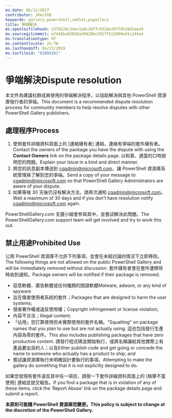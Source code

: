 ```yaml
---
ms.date: 06/12/2017
contributor: JKeithB
keywords: gallery,powershell,cmdlet,psgallery
title: 爭端解決
ms.openlocfilehash: 2376226c14ec1a8c2bf7c9328e29f79528d2aee9
ms.sourcegitcommit: e7445ba8203da304286c591ff513900ad1c244a4
ms.translationtype: HT
ms.contentlocale: zh-TW
ms.lasthandoff: 04/23/2019
ms.locfileid: "62084261"
---
```

# <a name="dispute-resolution"></a><span data-ttu-id="5f710-103">爭端解決</span><span class="sxs-lookup"><span data-stu-id="5f710-103">Dispute resolution</span></span>

<span data-ttu-id="5f710-104">本文件為建議社群成員使用的爭端解決程序，以協助解決與其他 PowerShell 資源庫發行者的爭端。</span><span class="sxs-lookup"><span data-stu-id="5f710-104">This document is a recommended dispute resolution process for community members to help resolve disputes with other PowerShell Gallery publishers.</span></span>

## <a name="process"></a><span data-ttu-id="5f710-105">處理程序</span><span class="sxs-lookup"><span data-stu-id="5f710-105">Process</span></span>

1. <span data-ttu-id="5f710-106">使用套件詳細資料頁面上的 [連絡擁有者] 連結，連絡有爭端的套件擁有者。</span><span class="sxs-lookup"><span data-stu-id="5f710-106">Contact the owners of the package you have the dispute with using the **Contact Owners** link on the package details page.</span></span>
   <span data-ttu-id="5f710-107">以和善、適當的口吻說明您的問題。</span><span class="sxs-lookup"><span data-stu-id="5f710-107">Explain your issue in a kind and direct manner.</span></span>
2. <span data-ttu-id="5f710-108">將您的訊息副本傳送到 [cgadmin@microsoft.com](mailto:cgadmin@microsoft.com)，讓 PowerShell 資源庫系統管理員了解到您的爭端。</span><span class="sxs-lookup"><span data-stu-id="5f710-108">Send a copy of your message to [cgadmin@microsoft.com](mailto:cgadmin@microsoft.com) so that PowerShell Gallery Administrators are aware of your dispute.</span></span>
3. <span data-ttu-id="5f710-109">如果等候 30 天後仍沒有解決方法，請再次通知 [cgadmin@microsoft.com](mailto:cgadmin@microsoft.com)。</span><span class="sxs-lookup"><span data-stu-id="5f710-109">Wait a maximum of 30 days and if you don’t have resolution notify [cgadmin@microsoft.com](mailto:cgadmin@microsoft.com) again.</span></span>

<span data-ttu-id="5f710-110">PowerShellGallery.com 支援小組會參與其中，並嘗試解決此問題。</span><span class="sxs-lookup"><span data-stu-id="5f710-110">The PowerShellGallery.com support team will get involved and try to work this out.</span></span>

## <a name="prohibited-use"></a><span data-ttu-id="5f710-111">禁止用途</span><span class="sxs-lookup"><span data-stu-id="5f710-111">Prohibited Use</span></span>

<span data-ttu-id="5f710-112">公用 PowerShell 資源庫不允許下列事項，並會在未經討論的情況下立即移除。</span><span class="sxs-lookup"><span data-stu-id="5f710-112">The following things are not allowed on the public PowerShell Gallery and will be immediately removed without discussion.</span></span>  <span data-ttu-id="5f710-113">套件擁有者會在套件遭移除時收到通知。</span><span class="sxs-lookup"><span data-stu-id="5f710-113">Package owners will be notified if their package is removed.</span></span>

- <span data-ttu-id="5f710-114">惡意軟體、廣告軟體或任何種類的間諜軟體</span><span class="sxs-lookup"><span data-stu-id="5f710-114">Malware, adware, or any kind of spyware</span></span>
- <span data-ttu-id="5f710-115">旨在傷害使用者系統的套件；</span><span class="sxs-lookup"><span data-stu-id="5f710-115">Packages that are designed to harm the user systems;</span></span>
- <span data-ttu-id="5f710-116">侵害著作權或違反使用權；</span><span class="sxs-lookup"><span data-stu-id="5f710-116">Copyright infringement or license violation;</span></span>
- <span data-ttu-id="5f710-117">內容不合法；</span><span class="sxs-lookup"><span data-stu-id="5f710-117">Illegal content;</span></span>
- <span data-ttu-id="5f710-118">「佔用」您打算使用但未實際使用的套件名稱。</span><span class="sxs-lookup"><span data-stu-id="5f710-118">"Squatting" on package names that you plan to use but are not actually using.</span></span> <span data-ttu-id="5f710-119">這也包括發行生產內容為零的套件。</span><span class="sxs-lookup"><span data-stu-id="5f710-119">This also includes publishing packages that have zero productive content.</span></span>
  <span data-ttu-id="5f710-120">請發行程式碼並開始執行，或將名稱讓給其他實際上有產品要出貨的人；以及</span><span class="sxs-lookup"><span data-stu-id="5f710-120">Either publish code and get going or concede the name to someone who actually has a product to ship; and</span></span>
- <span data-ttu-id="5f710-121">嘗試讓資源庫執行未明確設計要執行的事項。</span><span class="sxs-lookup"><span data-stu-id="5f710-121">Attempting to make the gallery do something that it is not explicitly designed to do.</span></span>

<span data-ttu-id="5f710-122">如果您發現有套件違反其中任一項目，請按一下套件詳細資料頁面上的 [檢舉不當使用] 連結並提交報告。</span><span class="sxs-lookup"><span data-stu-id="5f710-122">If you find a package that is in violation of any of these items, click the ‘Report Abuse’ link on the package details page and submit a report.</span></span>

<span data-ttu-id="5f710-123">**本原則可能隨 PowerShell 資源庫而變更。**</span><span class="sxs-lookup"><span data-stu-id="5f710-123">**This policy is subject to change at the discretion of the PowerShell Gallery.**</span></span>
